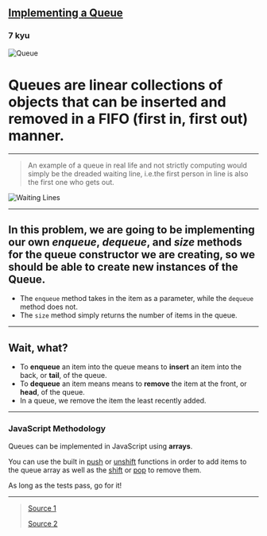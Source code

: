 <h2><a href=https://www.codewars.com/kata/55a9c0994cb7e284d500005e/train/javascript target="_blank">Implementing a Queue</a></h2><h3>7 kyu</h3><p><img alt="Queue" src="http://www.stoimen.com/blog/wp-content/uploads/2012/06/2.-Queue-Operations.png"></p><h1 id="queues-are-linear-collections-of-objects-that-can-be-inserted-and-removed-in-a-fifo-first-in-first-out-manner">Queues are linear collections of objects that can be inserted and removed in a FIFO (first in, first out) manner.</h1><hr><blockquote><p>An example of a queue in real life and not strictly computing would simply be the dreaded waiting line, i.e.the first person in line is also the first one who gets out. </p></blockquote><p><img alt="Waiting Lines" src="http://blog.lavi.com/wp-content/uploads/2013/01/waiting-in-line-1024x339.jpg"></p><hr><h2 id="in-this-problem-we-are-going-to-be-implementing-our-own-enqueue-dequeue-and-size-methods-for-the-queue-constructor-we-are-creating-so-we-should-be-able-to-create-new-instances-of-the-queue">In this problem, we are going to be implementing our own <em><strong>enqueue</strong></em>, <em><strong>dequeue</strong></em>, and <em><strong>size</strong></em> methods for the queue constructor we are creating, so we should be able to create new instances of the Queue.</h2><ul><li>The <code>enqueue</code> method takes in the item as a parameter, while the <code>dequeue</code> method does not.</li><li>The <code>size</code> method simply returns the number of items in the queue.</li></ul><hr><h2 id="wait-what">Wait, what?</h2><ul><li>To <strong>enqueue</strong> an item into the queue means to <strong>insert</strong> an item into the back, or <strong>tail</strong>, of the queue.</li><li>To <strong>dequeue</strong> an item means means  to <strong>remove</strong> the item at the front, or <strong>head</strong>, of the queue.</li><li>In a queue, we remove the item the least recently added.</li></ul><hr><h3 id="javascript-methodology">JavaScript Methodology</h3><p>Queues can be implemented in JavaScript using <strong>arrays</strong>. </p><p>You can use the built in <a href="https://developer.mozilla.org/en-US/docs/Web/JavaScript/Reference/Global_Objects/Array/push" data-turbolinks="false" target="_blank">push</a> or <a href="https://developer.mozilla.org/en-US/docs/Web/JavaScript/Reference/Global_Objects/Array/unshift" data-turbolinks="false" target="_blank">unshift</a> functions in order to add items to the queue array as well as the <a href="https://developer.mozilla.org/en-US/docs/Web/JavaScript/Reference/Global_Objects/Array/shift" data-turbolinks="false" target="_blank">shift</a> or <a href="https://developer.mozilla.org/en-US/docs/Web/JavaScript/Reference/Global_Objects/Array/pop" data-turbolinks="false" target="_blank">pop</a> to remove them.</p><p>As long as the tests pass, go for it!</p><hr><blockquote><p><a href="http://code.stephenmorley.org/javascript/queues/" data-turbolinks="false" target="_blank">Source 1</a></p><p><a href="http://www.cs.cmu.edu/~adamchik/15-121/lectures/Stacks%20and%20Queues/Stacks%20and%20Queues.html" data-turbolinks="false" target="_blank">Source 2</a></p></blockquote>